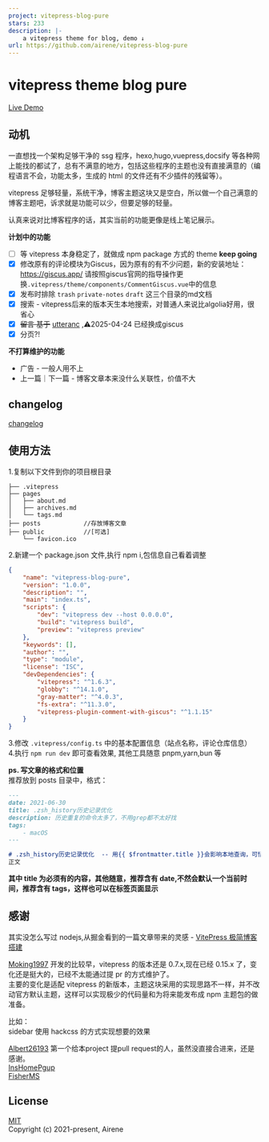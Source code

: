 ```yaml
---
project: vitepress-blog-pure
stars: 233
description: |-
    a vitepress theme for blog, demo ↓
url: https://github.com/airene/vitepress-blog-pure
---
```


# vitepress theme blog pure

[Live Demo](https://ti.bi)

## 动机

一直想找一个架构足够干净的 ssg 程序，hexo,hugo,vuepress,docsify 等各种网上能找的都试了，总有不满意的地方，包括这些程序的主题也没有直接满意的（编程语言不会，功能太多，生成的 html 的文件还有不少插件的残留等）。

vitepress 足够轻量，系统干净，博客主题这块又是空白，所以做一个自己满意的博客主题吧，诉求就是功能可以少，但要足够的轻量。

认真来说对比博客程序的话，其实当前的功能更像是线上笔记展示。

**计划中的功能**
-   [ ] 等 vitepress 本身稳定了，就做成 npm package 方式的 theme **keep going**
-   [x] 修改原有的评论模块为Giscus，因为原有的有不少问题，新的安装地址：https://giscus.app/ 请按照giscus官网的指导操作更换`.vitepress/theme/components/CommentGiscus.vue`中的信息
-   [x] 发布时排除 `trash` `private-notes` `draft` 这三个目录的md文档
-   [x] 搜索 - vitepress后来的版本天生本地搜索，对普通人来说比algolia好用，很省心
-   [x] ~~留言 基于~~ [utteranc](https://utteranc.es/) ,⚠️2025-04-24 已经换成giscus
-   [x] 分页?!

**不打算维护的功能**
-   广告 - 一般人用不上
-   上一篇｜下一篇 - 博客文章本来没什么关联性，价值不大
## changelog
[changelog](./changelog.md)

## 使用方法

1.复制以下文件到你的项目根目录

```
├── .vitepress
├── pages
│   ├── about.md
│   ├── archives.md
│   └── tags.md
├── posts            //存放博客文章
├── public           //[可选]
    └── favicon.ico
```

2.新建一个 package.json 文件,执行 npm i,包信息自己看着调整

```json
{
    "name": "vitepress-blog-pure",
    "version": "1.0.0",
    "description": "",
    "main": "index.ts",
    "scripts": {
        "dev": "vitepress dev --host 0.0.0.0",
        "build": "vitepress build",
        "preview": "vitepress preview"
    },
    "keywords": [],
    "author": "",
    "type": "module",
    "license": "ISC",
    "devDependencies": {
        "vitepress": "^1.6.3",
        "globby": "^14.1.0",
        "gray-matter": "^4.0.3",
        "fs-extra": "^11.3.0",
        "vitepress-plugin-comment-with-giscus": "^1.1.15"
    }
}
```
3.修改 `.vitepress/config.ts` 中的基本配置信息（站点名称，评论仓库信息）  
4.执行 `npm run dev` 即可查看效果, 其他工具随意 pnpm,yarn,bun 等

**ps. 写文章的格式和位置**  
推荐放到 posts 目录中，格式：

```markdown
---
date: 2021-06-30
title: .zsh_history历史记录优化
description: 历史重复的命令太多了，不用grep都不太好找
tags:
    - macOS
---

# .zsh_history历史记录优化  -- 用{{ $frontmatter.title }}会影响本地查询，可惜
正文
```

**其中 title 为必须有的内容，其他随意，推荐含有 date,不然会默认一个当前时间，推荐含有 tags，这样也可以在标签页面显示**

## 感谢

其实没怎么写过 nodejs,从掘金看到的一篇文章带来的灵感 - [VitePress 极简博客搭建](https://juejin.cn/post/6896382276389732359)

[Moking1997](https://github.com/Moking1997) 开发的比较早，vitepress 的版本还是 0.7.x,现在已经 0.15.x 了，变化还是挺大的，已经不太能通过提 pr 的方式维护了。  
主要的变化是适配 vitepress 的新版本，主题这块采用的实现思路不一样，并不改动官方默认主题，这样可以实现极少的代码量和为将来能发布成 npm 主题包的做准备。

比如：  
sidebar 使用 hackcss 的方式实现想要的效果

[Albert26193](https://github.com/Albert26193) 第一个给本project 提pull request的人，虽然没直接合进来，还是感谢。  
[InsHomePgup](https://github.com/InsHomePgup)  
[FisherMS](https://github.com/FisherMS)  

## License

[MIT](https://opensource.org/licenses/MIT)  
Copyright (c) 2021-present, Airene

